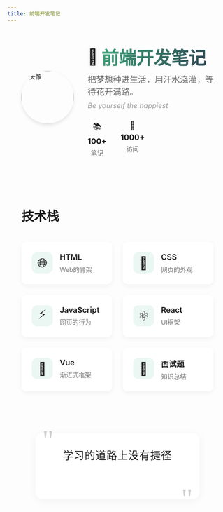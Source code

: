 ```yaml
---
title: 前端开发笔记
---
```


<div class="profile-container">
  <div class="profile-header">
    <div class="avatar-section">
      <RouterLink to="/guide/README.md" class="avatar-link">
        <img class="avatar" src="/images/logo.jpg" alt="头像">
      </RouterLink>
      <CurrentTime />
    </div>
    <div class="profile-info">
      <RouterLink to="/guide/README.md" class="title-link">
        <h1>
          <span class="title-icon">📖</span>
          前端开发笔记
        </h1>
      </RouterLink>
      <p class="subtitle">把梦想种进生活，用汗水浇灌，等待花开满路。</p>
      <p class="english-quote">Be yourself the happiest</p>
      <div class="stats">
        <div class="stat-group">
          <div class="stat-item">
            <span class="stat-icon">📚</span>
            <span class="stat-value">100+</span>
            <span class="stat-label">笔记</span>
          </div>
          <div class="stat-item">
            <span class="stat-icon">👥</span>
            <span class="stat-value">1000+</span>
            <span class="stat-label">访问</span>
          </div>
        </div>
      </div>
    </div>
  </div>

  <div class="tech-container">
    <h2 class="section-title">技术栈</h2>
    <div class="tech-list">
      <div class="tech-item" @click="navigateTo('/guide/webblog/html.html')">
        <div class="tech-icon-wrapper">
          <span class="tech-icon">🌐</span>
        </div>
        <div class="tech-content">
          <span class="tech-name">HTML</span>
          <span class="tech-desc">Web的骨架</span>
        </div>
      </div>
      <div class="tech-item" @click="navigateTo('/guide/webblog/css.html')">
        <div class="tech-icon-wrapper">
          <span class="tech-icon">🎨</span>
        </div>
        <div class="tech-content">
          <span class="tech-name">CSS</span>
          <span class="tech-desc">网页的外观</span>
        </div>
      </div>
      <div class="tech-item" @click="navigateTo('/guide/webblog/javascript.md')">
        <div class="tech-icon-wrapper">
          <span class="tech-icon">⚡</span>
        </div>
        <div class="tech-content">
          <span class="tech-name">JavaScript</span>
          <span class="tech-desc">网页的行为</span>
        </div>
      </div>
      <div class="tech-item" @click="navigateTo('/guide/webblog/React.md')">
        <div class="tech-icon-wrapper">
          <span class="tech-icon">⚛️</span>
        </div>
        <div class="tech-content">
          <span class="tech-name">React</span>
          <span class="tech-desc">UI框架</span>
        </div>
      </div>
      <div class="tech-item" @click="navigateTo('/guide/webblog/vue.md')">
        <div class="tech-icon-wrapper">
          <span class="tech-icon">🖖</span>
        </div>
        <div class="tech-content">
          <span class="tech-name">Vue</span>
          <span class="tech-desc">渐进式框架</span>
        </div>
      </div>
      <div class="tech-item" @click="navigateTo('/guide/webblog/interview.md')">
        <div class="tech-icon-wrapper">
          <span class="tech-icon">📝</span>
        </div>
        <div class="tech-content">
          <span class="tech-name">面试题</span>
          <span class="tech-desc">知识总结</span>
        </div>
      </div>
    </div>
  </div>

  <div class="footer-quote">
    <div class="quote-content">
      <span class="quote-mark left">"</span>
      <p class="quote-text">
        学习的道路上没有捷径
        <span class="highlight">只有不断的积累和实践</span>
      </p>
      <span class="quote-mark right">"</span>
    </div>
  </div>
</div>

<style>
.profile-container {
  max-width: 800px;
  margin: 0 auto;
  padding: 2rem;
}

.profile-header {
  display: flex;
  align-items: center;
  gap: 2rem;
  margin-bottom: 3rem;
}

.avatar-link {
  display: block;
  transition: transform 0.3s ease;
  text-decoration: none;
}

.avatar-link:hover {
  transform: scale(1.05);
}

.avatar {
  width: 120px;
  height: 120px;
  border-radius: 60px;
  box-shadow: 0 4px 8px rgba(0, 0, 0, 0.1);
}

.title-link {
  text-decoration: none;
  color: inherit;
}

.profile-info {
  flex: 1;
}

.profile-info h1 {
  margin: 0;
  font-size: 2.5rem;
  background: linear-gradient(120deg, #3eaf7c, #2c3e50);
  -webkit-background-clip: text;
  -webkit-text-fill-color: transparent;
  display: flex;
  align-items: center;
  gap: 0.5rem;
}

.title-icon {
  font-size: 2.2rem;
  -webkit-text-fill-color: initial;
  filter: drop-shadow(0 2px 4px rgba(0, 0, 0, 0.1));
  transition: transform 0.3s ease;
}

.title-link:hover .title-icon {
  transform: rotate(-5deg);
}

.subtitle {
  font-size: 1.2rem;
  color: #666;
  margin: 0.5rem 0;
}

.english-quote {
  font-size: 1rem;
  color: #999;
  font-style: italic;
  margin: 0.5rem 0;
}

.tech-container {
  margin: 4rem 0;
}

.section-title {
  font-size: 1.8rem;
  font-weight: 600;
  margin: 3rem 0 2rem;
  padding-bottom: 0.5rem;
  border-bottom: 2px solid var(--c-brand);
  display: inline-block;
}

.tech-list {
  display: grid;
  grid-template-columns: repeat(auto-fit, minmax(180px, 1fr));
  gap: 1.5rem;
}

.tech-item {
  display: grid;
  grid-template-columns: auto 1fr;
  gap: 1rem;
  padding: 1.5rem;
  background: rgba(255, 255, 255, 0.9);
  border-radius: 12px;
  box-shadow: 0 4px 12px rgba(0, 0, 0, 0.05);
  backdrop-filter: blur(10px);
  transition: all 0.3s ease;
  cursor: pointer;
  position: relative;
  overflow: hidden;
}

.tech-item::before {
  content: '';
  position: absolute;
  top: 0;
  left: 0;
  width: 100%;
  height: 100%;
  background: linear-gradient(45deg, transparent, rgba(255, 255, 255, 0.1), transparent);
  transform: translateX(-100%);
  transition: transform 0.6s ease;
}

.tech-item:hover {
  transform: translateY(-5px);
  box-shadow: 0 8px 24px rgba(0, 0, 0, 0.1);
}

.tech-item:hover::before {
  transform: translateX(100%);
}

.tech-icon-wrapper {
  width: 48px;
  height: 48px;
  display: flex;
  align-items: center;
  justify-content: center;
  background: rgba(62, 175, 124, 0.1);
  border-radius: 12px;
  transition: all 0.3s ease;
}

.tech-item:hover .tech-icon-wrapper {
  transform: scale(1.1);
  background: rgba(62, 175, 124, 0.2);
}

.tech-icon {
  font-size: 1.8rem;
}

.tech-content {
  display: flex;
  flex-direction: column;
  gap: 0.4rem;
}

.tech-name {
  font-size: 1.1rem;
  font-weight: 600;
  color: var(--c-text);
}

.tech-desc {
  font-size: 0.9rem;
  color: #666;
  opacity: 0.9;
}

/* 深色模式适配 */
.dark .tech-item {
  background: rgba(30, 30, 30, 0.8);
}

.dark .tech-desc {
  color: #888;
}

/* 移动端适配 */
@media (max-width: 719px) {
  .profile-header {
    flex-direction: column;
    text-align: center;
    gap: 2rem;
  }

  .profile-info h1 {
    font-size: 2rem;
  }

  .tech-list {
    grid-template-columns: repeat(2, 1fr);
  }

  .tech-item {
    padding: 1.2rem;
  }

  .tech-icon-wrapper {
    width: 40px;
    height: 40px;
  }

  .tech-icon {
    font-size: 1.5rem;
  }

  .section-title {
    font-size: 1.5rem;
    margin: 2rem 0 1.5rem;
  }

  .stats {
    justify-content: center;
  }
}

.avatar-section {
  display: flex;
  flex-direction: column;
  align-items: center;
  gap: 1rem;
}

.stats {
  display: flex;
  gap: 2rem;
  margin-top: 1.5rem;
}

.stat-group {
  display: flex;
  gap: 2rem;
}

.stat-item {
  display: flex;
  flex-direction: column;
  align-items: center;
  gap: 0.3rem;
}

.stat-icon {
  font-size: 1.2rem;
}

.stat-value {
  font-size: 1.1rem;
  font-weight: bold;
  color: var(--c-brand);
}

.stat-label {
  font-size: 0.9rem;
  color: #666;
}

/* 深色模式适配 */
.dark .stat-label {
  color: #888;
}

/* 引用部分样式美化 */
.footer-quote {
  margin: 4rem 0 2rem;
  padding: 2rem;
  text-align: center;
  position: relative;
}

.quote-content {
  position: relative;
  max-width: 600px;
  margin: 0 auto;
  padding: 2rem;
  background: rgba(255, 255, 255, 0.8);
  border-radius: 15px;
  box-shadow: 0 4px 20px rgba(0, 0, 0, 0.05);
  backdrop-filter: blur(10px);
}

.quote-mark {
  font-size: 4rem;
  font-family: "Times New Roman", serif;
  color: var(--c-brand);
  opacity: 0.2;
  position: absolute;
  line-height: 1;
}

.quote-mark.left {
  top: -1rem;
  left: 1rem;
}

.quote-mark.right {
  bottom: -2rem;
  right: 1rem;
}

.quote-text {
  font-size: 1.5rem;
  line-height: 1.6;
  color: var(--c-text);
  margin: 0;
  font-weight: 300;
  letter-spacing: 1px;
}

.quote-text .highlight {
  display: block;
  margin-top: 0.5rem;
  color: var(--c-brand);
  font-weight: 500;
  background: linear-gradient(120deg, var(--c-brand) 0%, var(--c-brand-light) 100%);
  -webkit-background-clip: text;
  -webkit-text-fill-color: transparent;
  animation: shine 2s infinite;
}

@keyframes shine {
  0% {
    background-position: 0% 50%;
  }
  50% {
    background-position: 100% 50%;
  }
  100% {
    background-position: 0% 50%;
  }
}

/* 深色模式适配 */
.dark .quote-content {
  background: rgba(30, 30, 30, 0.8);
}

/* 移动端适配 */
@media (max-width: 719px) {
  .footer-quote {
    padding: 1rem;
  }
  
  .quote-content {
    padding: 1.5rem;
  }
  
  .quote-text {
    font-size: 1.2rem;
  }
  
  .quote-mark {
    font-size: 3rem;
  }
}
</style>

<script>
export default {
  methods: {
    navigateTo(path) {
      this.$router.push(path);
    }
  }
}
</script> 